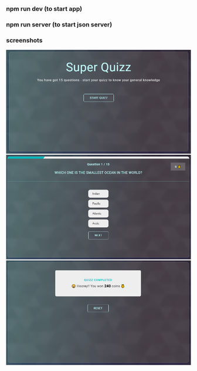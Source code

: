 ### npm run dev (to start app)

### npm run server (to start json server)

### screenshots

![Screenshot](screenshots/screen-1.png)
![Alt text](screenshots/screen-2.png)
![Alt text](screenshots/screen-3.png)
